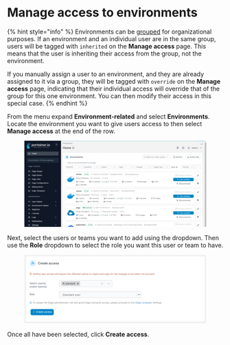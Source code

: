 # Manage access to environments

{% hint style="info" %}
Environments can be [grouped](groups.md) for organizational purposes. If an environment and an individual user are in the same group, users will be tagged with `inherited` on the **Manage access** page. This means that the user is inheriting their access from the group, not the environment.

If you manually assign a user to an environment, and they are already assigned to it via a group, they will be tagged with `override` on the **Manage access** page, indicating that their individual access will override that of the group for this one environment. You can then modify their access in this special case.
{% endhint %}

From the menu expand **Environment-related** and select **Environments**. Locate the environment you want to give users access to then select **Manage access** at the end of the row.

<figure><img src="../../.gitbook/assets/2.20-environments-access.gif" alt=""><figcaption></figcaption></figure>

Next, select the users or teams you want to add using the dropdown. Then use the **Role** dropdown to select the role you want this user or team to have.

<figure><img src="../../.gitbook/assets/2.20-environments-access-create.png" alt=""><figcaption></figcaption></figure>

Once all have been selected, click **Create access**.
